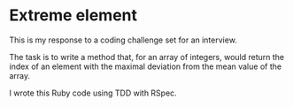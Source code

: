 Extreme element
===============

This is my response to a coding challenge set for an interview.

The task is to write a method that, for an array of integers, would return the index of
an element with the maximal deviation from the mean value of the array. 

I wrote this Ruby code using TDD with RSpec.
